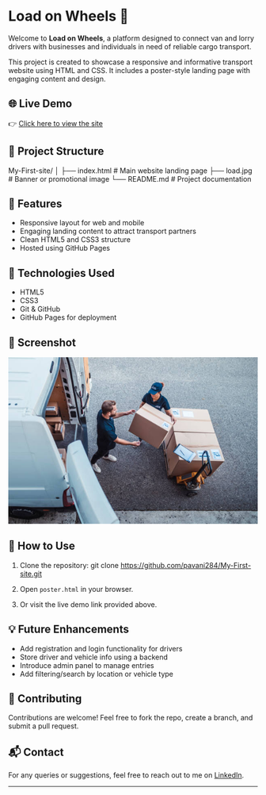 # Load on Wheels 🚛

Welcome to **Load on Wheels**, a platform designed to connect van and lorry drivers with businesses and individuals in need of reliable cargo transport.

This project is created to showcase a responsive and informative transport website using HTML and CSS. It includes a poster-style landing page with engaging content and design.

## 🌐 Live Demo

👉 [Click here to view the site](https://pavani284.github.io/My-First-site/)

## 📁 Project Structure
My-First-site/
│
├── index.html # Main website landing page
├── load.jpg # Banner or promotional image
└── README.md # Project documentation

## 🚀 Features

- Responsive layout for web and mobile
- Engaging landing content to attract transport partners
- Clean HTML5 and CSS3 structure
- Hosted using GitHub Pages

## 🧰 Technologies Used

- HTML5
- CSS3
- Git & GitHub
- GitHub Pages for deployment

## 📸 Screenshot

![Website Preview](load.jpg)

## 📌 How to Use

1. Clone the repository:
   git clone https://github.com/pavani284/My-First-site.git
   
2. Open `poster.html` in your browser.

3. Or visit the live demo link provided above.

## 💡 Future Enhancements

- Add registration and login functionality for drivers
- Store driver and vehicle info using a backend
- Introduce admin panel to manage entries
- Add filtering/search by location or vehicle type

## 🙌 Contributing

Contributions are welcome! Feel free to fork the repo, create a branch, and submit a pull request.

## 📬 Contact

For any queries or suggestions, feel free to reach out to me on [LinkedIn](https://www.linkedin.com/in/koncha-pavani-1b0434210/).

---
   


